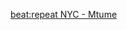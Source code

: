 ---
layout: post
wordpress_id: 1714
wordpress_url: http://noesbueno.com/archives/1714
date: '2014-05-15 19:57:36 -0500'
date_gmt: '2014-05-16 00:57:36 -0500'
body: |
  <p><a href="http://blog.turntablelab.com/prince-klassen/2014/05/beatrepeat-nyc-mtume/">beat:repeat NYC - Mtume</a></p>
---